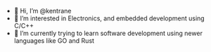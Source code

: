 - 👋 Hi, I’m @kentrane
- 👀 I’m interested in Electronics, and embedded development using C/C++
- 🌱 I’m currently trying to learn software development using newer languages like GO and Rust

<!---
kentrane/kentrane is a ✨ special ✨ repository because its `README.md` (this file) appears on your GitHub profile.
You can click the Preview link to take a look at your changes.
--->
